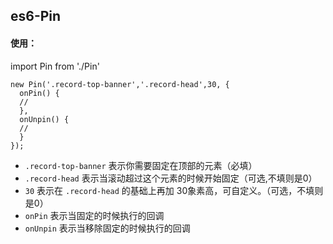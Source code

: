 ## es6-Pin



#### 使用：

import Pin from './Pin'

```
new Pin('.record-top-banner','.record-head',30, {
  onPin() {
  //
  },
  onUnpin() {
  //
  }
});
```

- `.record-top-banner` 表示你需要固定在顶部的元素（必填）
- `.record-head` 表示当滚动超过这个元素的时候开始固定（可选,不填则是0）
- `30` 表示在 `.record-head` 的基础上再加 30象素高，可自定义。（可选，不填则是0）
- `onPin` 表示当固定的时候执行的回调
- `onUnpin` 表示当移除固定的时候执行的回调
